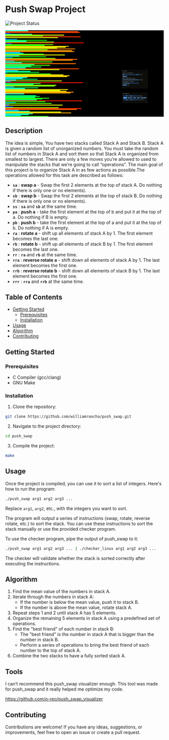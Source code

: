 # Push Swap Project

![Project Status](https://img.shields.io/badge/status-complete-brightgreen.svg)

![push_swap](./p_s.gif)

## Description

The idea is simple, You have two stacks called Stack A and Stack B. Stack A is given a random list of unorganized numbers. You must take the random list of numbers in Stack A and sort them so that Stack A is organized from smallest to largest. There are only a few moves you’re allowed to used to manipulate the stacks that we’re going to call “operations”. The main goal of this project is to organize Stack A in as few actions as possible.The operations allowed for this task are described as follows:

- **`sa`** : **swap a** - Swap the first 2 elements at the top of stack A. Do nothing if there is only one or no elements).
- **`sb`** : **swap b** - Swap the first 2 elements at the top of stack B. Do nothing if there is only one or no elements).
- **`ss`** : **`sa`** and **`sb`** at the same time.
- **`pa`** : **push a** - take the first element at the top of b and put it at the top of a. Do nothing if B is empty.
- **`pb`** : **push b** - take the first element at the top of a and put it at the top of b. Do nothing if A is empty.
- **`ra`** : **rotate a** - shift up all elements of stack A by 1. The first element becomes the last one.
- **`rb`** : **rotate b** - shift up all elements of stack B by 1. The first element becomes the last one.
- **`rr`** : **`ra`** and **`rb`** at the same time.
- **`rra`** : **reverse rotate a** - shift down all elements of stack A by 1. The last element becomes the first one.
- **`rrb`** : **reverse rotate b** - shift down all elements of stack B by 1. The last element becomes the first one.
- **`rrr`** : **`rra`** and **`rrb`** at the same time.


## Table of Contents

- [Getting Started](#getting-started)
  - [Prerequisites](#prerequisites)
  - [Installation](#installation)
- [Usage](#usage)
- [Algorithm](#algorithm)
- [Contributing](#contributing)

## Getting Started

### Prerequisites

- C Compiler (gcc/clang)
- GNU Make

### Installation

1. Clone the repository:

```sh
git clone https://github.com/williamroocha/push_swap.git
```

2. Navigate to the project directory:

```sh
cd push_swap
```

3. Compile the project:
```sh
make
```

## Usage

Once the project is compiled, you can use it to sort a list of integers. Here's how to run the program:
```sh
./push_swap arg1 arg2 arg3 ...
```

Replace `arg1`, `arg2`, etc., with the integers you want to sort.

The program will output a series of instructions (swap, rotate, reverse rotate, etc.) to sort the stack. You can use these instructions to sort the stack manually or use the provided checker program.

To use the checker program, pipe the output of push_swap to it:
```sh
./push_swap arg1 arg2 arg3 ... | ./checker_linux arg1 arg2 arg3 ...
```


The checker will validate whether the stack is sorted correctly after executing the instructions.

## Algorithm

1. Find the mean value of the numbers in stack A.
2. Iterate through the numbers in stack A:
   - If the number is below the mean value, push it to stack B.
   - If the number is above the mean value, rotate stack A.
3. Repeat steps 1 and 2 until stack A has 5 elements.
4. Organize the remaining 5 elements in stack A using a predefined set of operations.
5. Find the "best friend" of each number in stack B:
   - The "best friend" is the number in stack A that is bigger than the number in stack B.
   - Perform a series of operations to bring the best friend of each number to the top of stack A.
6. Combine the two stacks to have a fully sorted stack A.

## Tools

I can’t recommend this push_swap visualizer enough. This tool was made for push_swap and it really helped me optimize my code.

https://github.com/o-reo/push_swap_visualizer


## Contributing

Contributions are welcome! If you have any ideas, suggestions, or improvements, feel free to open an issue or create a pull request.

